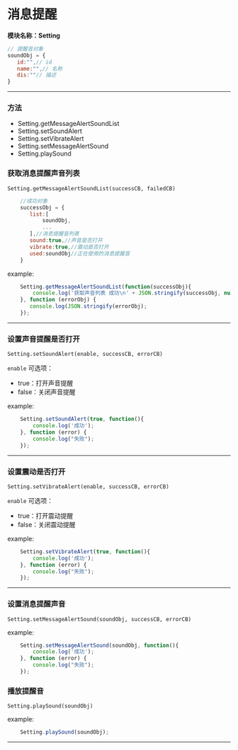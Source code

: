 # 消息提醒
**模块名称：Setting**

```js
// 提醒音对象
soundObj = {
   id:"",// id
   name:"",// 名称
   dis:""// 描述
}
```

****

### 方法
* Setting.getMessageAlertSoundList
* Setting.setSoundAlert
* Setting.setVibrateAlert
* Setting.setMessageAlertSound
* Setting.playSound

### 获取消息提醒声音列表
`Setting.getMessageAlertSoundList(successCB, failedCB)`
    
```js
    //成功对象
    successObj = {
       list:[
           soundObj,
           ...
       ],//消息提醒音列表
       sound:true,//声音是否打开
       vibrate:true,//震动是否打开
       used:soundObj//正在使用的消息提醒音
    }
```

example:

```js
	Setting.getMessageAlertSoundList(function(successObj){
		console.log('获取声音列表 成功\n' + JSON.stringify(successObj, null, 2));
	}, function (errorObj) {
	   console.log(JSON.stringify(errorObj);
	});
```

****

### 设置声音提醒是否打开
`Setting.setSoundAlert(enable, successCB, errorCB)`

`enable` 可选项：

* true：打开声音提醒
* false：关闭声音提醒

example:

```js
	Setting.setSoundAlert(true, function(){
		console.log('成功');
	}, function (error) {
		console.log("失败");
	});
```

****

### 设置震动是否打开
`Setting.setVibrateAlert(enable, successCB, errorCB)`

`enable` 可选项：

* true：打开震动提醒
* false：关闭震动提醒

example:

```js
	Setting.setVibrateAlert(true, function(){
		console.log('成功');
	}, function (error) {
		console.log("失败");
	});
```

****

### 设置消息提醒声音
`Setting.setMessageAlertSound(soundObj, successCB, errorCB)`

example:

```js
    Setting.setMessageAlertSound(soundObj, function(){
        console.log('成功');
    }, function (error) {
        console.log("失败");
    });
```

### 播放提醒音
`Setting.playSound(soundObj)`

example:

```js
    Setting.playSound(soundObj);
```

****

